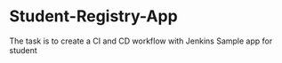# Student-Registry-App
The task is to create a CI and CD workflow with Jenkins
Sample app for student
